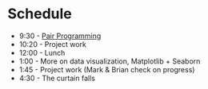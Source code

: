 # Schedule

* 9:30 - [Pair Programming](pair.md)
* 10:20 - Project work 
* 12:00 - Lunch
* 1:00 - More on data visualization, Matplotlib + Seaborn
* 1:45 - Project work  (Mark & Brian check on progress)
* 4:30 - The curtain falls
